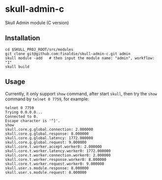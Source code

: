 skull-admin-c
=============

Skull Admin module (C version)

## Installation
```
cd $SKULL_PROJ_ROOT/src/modules
git clone git@github.com:finaldie/skull-admin-c.git admin
skull module -add   # then input the module name: "admin", workflow: "1"
skull build
```

## Usage
Currently, it only support `show` command, after start `skull`,
then try the `show` command by `telnet 0 7759`, for example:
```
telnet 0 7759
Trying 0.0.0.0...
Connected to 0.
Escape character is '^]'.
show
skull.core.g.global.connection: 2.000000
skull.core.g.global.response: 8.000000
skull.core.g.global.latency: 1772.000000
skull.core.g.global.request: 9.000000
skull.core.t.worker.accept.worker0: 2.000000
skull.core.t.worker.latency.worker0: 1772.000000
skull.core.t.worker.connection.worker0: 2.000000
skull.core.t.worker.response.worker0: 8.000000
skull.core.t.worker.request.worker0: 9.000000
skull.user.s.module.response: 8.000000
skull.user.s.module.request: 8.000000
```

